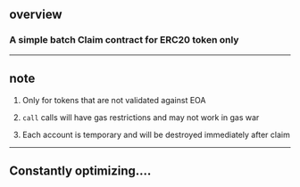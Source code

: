 ## overview
### A simple batch Claim contract for ERC20 token only

---
## note
1. Only for tokens that are not validated against EOA

2. `call` calls will have gas restrictions and may not work in gas war

3. Each account is temporary and will be destroyed immediately after claim

---

## Constantly optimizing....
